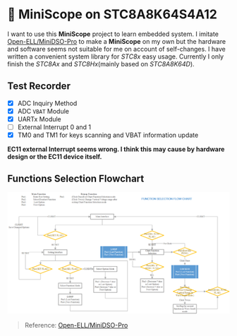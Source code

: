 # :rocket: MiniScope on STC8A8K64S4A12
I want to use this **MiniScope** project to learn embedded system. I imitate [Open-ELL/MiniDSO-Pro](https://gitee.com/open-ell/mini-dso-pro) to make a **MiniScope** on my own but the hardware and software seems not suitable for me on account of self-changes. I have written a convenient system library for _STC8x_ easy usage. Currently I only finish the _STC8Ax_ and _STC8Hx_(mainly based on _STC8A8K64D_).

## Test Recorder
- [x] ADC Inquiry Method
- [x] ADC `VBAT` Module
- [x] UARTx Module
- [ ] External Interrupt 0 and 1
- [x] TM0 and TM1 for keys scanning and VBAT information update

**EC11 external Interrupt seems wrong. I think this may cause by hardware design or the EC11 device itself.**


## Functions Selection Flowchart
![MiniScopeUI](share/MiniScopeUI.png)

> Reference: [Open-ELL/MiniDSO-Pro](https://gitee.com/open-ell/mini-dso-pro)